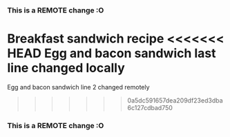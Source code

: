 ### This is a REMOTE change :O
Breakfast sandwich recipe
<<<<<<< HEAD
Egg and bacon sandwich
last line changed locally
=======
Egg and bacon sandwich line 2 changed remotely
>>>>>>> 0a5dc591657dea209df23ed3dba6c127cdbad750
### This is a REMOTE change :O

